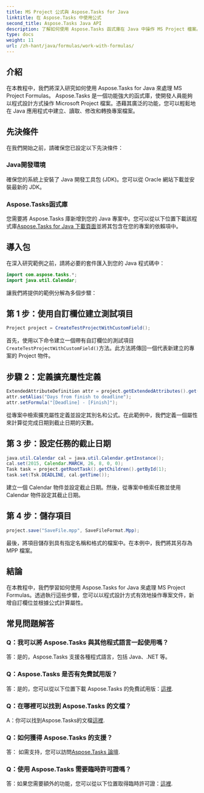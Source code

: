 ```yaml
---
title: MS Project 公式與 Aspose.Tasks for Java
linktitle: 在 Aspose.Tasks 中使用公式
second_title: Aspose.Tasks Java API
description: 了解如何使用 Aspose.Tasks 函式庫在 Java 中操作 MS Project 檔案。輕鬆建立、修改和計算屬性。
type: docs
weight: 11
url: /zh-hant/java/formulas/work-with-formulas/
---
```

## 介紹
在本教程中，我們將深入研究如何使用 Aspose.Tasks for Java 來處理 MS Project Formulas。 Aspose.Tasks 是一個功能強大的函式庫，使開發人員能夠以程式設計方式操作 Microsoft Project 檔案。憑藉其廣泛的功能，您可以輕鬆地在 Java 應用程式中建立、讀取、修改和轉換專案檔案。
## 先決條件
在我們開始之前，請確保您已設定以下先決條件：
### Java開發環境
確保您的系統上安裝了 Java 開發工具包 (JDK)。您可以從 Oracle 網站下載並安裝最新的 JDK。
### Aspose.Tasks函式庫
您需要將 Aspose.Tasks 庫新增到您的 Java 專案中。您可以從以下位置下載該程式庫[Aspose.Tasks for Java 下載頁面](https://releases.aspose.com/tasks/java/)並將其包含在您的專案的依賴項中。

## 導入包
在深入研究範例之前，請將必要的套件匯入到您的 Java 程式碼中：
```java
import com.aspose.tasks.*;
import java.util.Calendar;
```

讓我們將提供的範例分解為多個步驟：
## 第 1 步：使用自訂欄位建立測試項目
```java
Project project = CreateTestProjectWithCustomField();
```
首先，使用以下命令建立一個帶有自訂欄位的測試項目`CreateTestProjectWithCustomField()`方法。此方法將傳回一個代表新建立的專案的 Project 物件。
## 步驟 2：定義擴充屬性定義
```java
ExtendedAttributeDefinition attr = project.getExtendedAttributes().get(0);
attr.setAlias("Days from finish to deadline");
attr.setFormula("[Deadline] - [Finish]");
```
從專案中檢索擴充屬性定義並設定其別名和公式。在此範例中，我們定義一個屬性來計算從完成日期到截止日期的天數。
## 第 3 步：設定任務的截止日期
```java
java.util.Calendar cal = java.util.Calendar.getInstance();
cal.set(2015, Calendar.MARCH, 26, 8, 0, 0);
Task task = project.getRootTask().getChildren().getById(1);
task.set(Tsk.DEADLINE, cal.getTime());
```
建立一個 Calendar 物件並設定截止日期。然後，從專案中檢索任務並使用 Calendar 物件設定其截止日期。
## 第 4 步：儲存項目
```java
project.save("SaveFile.mpp", SaveFileFormat.Mpp);
```
最後，將項目儲存到具有指定名稱和格式的檔案中。在本例中，我們將其另存為 MPP 檔案。

## 結論
在本教程中，我們學習如何使用 Aspose.Tasks for Java 來處理 MS Project Formulas。透過執行這些步驟，您可以以程式設計方式有效地操作專案文件，新增自訂欄位並根據公式計算屬性。

## 常見問題解答
### Q：我可以將 Aspose.Tasks 與其他程式語言一起使用嗎？
答：是的，Aspose.Tasks 支援各種程式語言，包括 Java、.NET 等。
### Q：Aspose.Tasks 是否有免費試用版？
答：是的，您可以從以下位置下載 Aspose.Tasks 的免費試用版：[這裡](https://releases.aspose.com/).
### Q：在哪裡可以找到 Aspose.Tasks 的文檔？
 A：你可以找到Aspose.Tasks的文檔[這裡](https://reference.aspose.com/tasks/java/).
### Q：如何獲得 Aspose.Tasks 的支援？
答： 如需支持，您可以訪問[Aspose.Tasks 論壇](https://forum.aspose.com/c/tasks/15).
### Q：使用 Aspose.Tasks 需要臨時許可證嗎？
答：如果您需要額外的功能，您可以從以下位置取得臨時許可證：[這裡](https://purchase.aspose.com/temporary-license/).